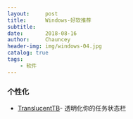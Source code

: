 ```yaml
---
layout:     post   				    
title:      Windows-好软推荐 				
subtitle:    
date:       2018-08-16 				
author:     Chauncey 						
header-img: img/windows-04.jpg
catalog: true 						
tags:							
    - 软件
---
```

### 个性化

- [TranslucentTB](https://github.com/TranslucentTB/TranslucentTB)- 透明化你的任务状态栏
